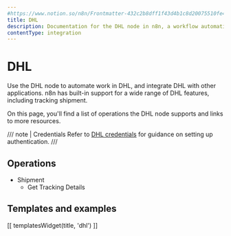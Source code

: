 ```yaml
---
#https://www.notion.so/n8n/Frontmatter-432c2b8dff1f43d4b1c8d20075510fe4
title: DHL
description: Documentation for the DHL node in n8n, a workflow automation platform. Includes details of operations and configuration, and links to examples and credentials information.
contentType: integration
---
```


# DHL

Use the DHL node to automate work in DHL, and integrate DHL with other applications. n8n has built-in support for a wide range of DHL features, including tracking shipment. 

On this page, you'll find a list of operations the DHL node supports and links to more resources.

/// note | Credentials
Refer to [DHL credentials](/integrations/builtin/credentials/dhl/) for guidance on setting up authentication. 
///

## Operations

* Shipment
    * Get Tracking Details

## Templates and examples

<!-- see https://www.notion.so/n8n/Pull-in-templates-for-the-integrations-pages-37c716837b804d30a33b47475f6e3780 -->
[[ templatesWidget(title, 'dhl') ]]
